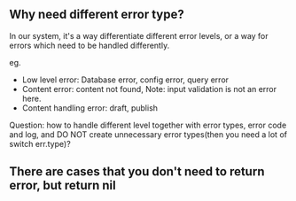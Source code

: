 Why need different error type?
-------
In our system, it's a way differentiate different error levels, or a way for errors which need to be handled differently.

eg.
- Low level error: Database error, config error, query error
- Content error: content not found, Note: input validation is not an error here.
- Content handling error: draft, publish

Question: how to handle different level together with error types, error code and log, and DO NOT create unnecessary error types(then you need a lot of switch err.type)?

There are cases that you don't need to return error, but return nil
-------------
